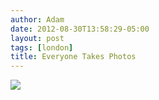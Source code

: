 ```yaml
---
author: Adam
date: 2012-08-30T13:58:29-05:00
layout: post
tags: [london]
title: Everyone Takes Photos
---
```


![](/media/m9l6akbTaG1qga9s2o1_500.jpg)
